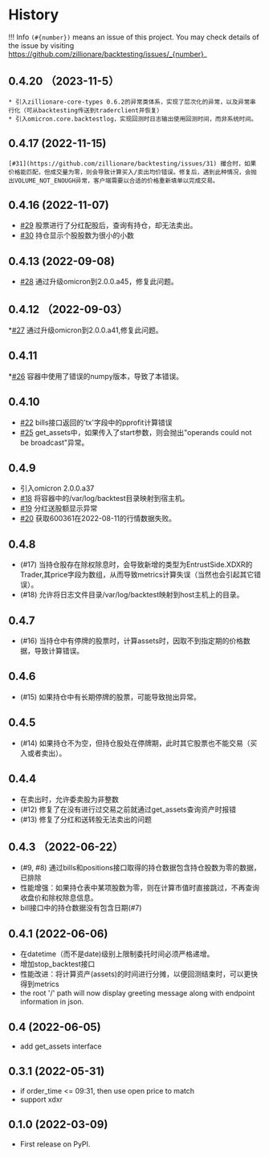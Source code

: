# History

!!! Info
    `(#{number})` means an issue of this project. You may check details of the issue by visiting https://github.com/zillionare/backtesting/issues/_{number}_

## 0.4.20 （2023-11-5）
    * 引入zillionare-core-types 0.6.2的异常类体系，实现了层次化的异常，以及异常串行化（可从backtesting传送到traderclient并恢复）
    * 引入omicron.core.backtestlog，实现回测时日志输出使用回测时间，而非系统时间。
## 0.4.17 (2022-11-15)
    [#31](https://github.com/zillionare/backtesting/issues/31) 撮合时，如果价格能匹配，但成交量为零，则会导致计算买入/卖出均价错误。修复后，遇到此种情况，会抛出VOLUME_NOT_ENOUGH异常，客户端需要以合适的价格重新填单以完成交易。
## 0.4.16 (2022-11-07)
* [#29](https://github.com/zillionare/backtesting/issues/29) 股票进行了分红配股后，查询有持仓，却无法卖出。
* [#30](https://github.com/zillionare/backtesting/issues/30) 持仓显示个股股数为很小的小数
## 0.4.13 (2022-09-08)
* [#28](https://github.com/zillionare/backtesting/issues/28) 通过升级omicron到2.0.0.a45，修复此问题。
## 0.4.12 （2022-09-03）
*[#27](https://github.com/zillionare/backtesting/issues/27) 通过升级omicron到2.0.0.a41,修复此问题。
## 0.4.11
*[#26](https://github.com/zillionare/backtesting/issues/26) 容器中使用了错误的numpy版本，导致了本错误。
## 0.4.10
* [#22](https://github.com/zillionare/backtesting/issues/22) bills接口返回的'tx'字段中的pprofit计算错误
* [#25](https://github.com/zillionare/backtesting/issues/25) get_assets中，如果传入了start参数，则会抛出"operands could not be broadcast"异常。
## 0.4.9
* 引入omicron 2.0.0.a37
* [#18](https://github.com/zillionare/backtesting/issues/18) 将容器中的/var/log/backtest目录映射到宿主机。
* [#19](https://github.com/zillionare/backtesting/issues/19) 分红送股额显示异常
* [#20](https://github.com/zillionare/backtesting/issues/20) 获取600361在2022-08-11的行情数据失败。
## 0.4.8
* (#17) 当持仓股存在除权除息时，会导致新增的类型为EntrustSide.XDXR的Trader,其price字段为数组，从而导致metrics计算失误（当然也会引起其它错误）。
* (#18) 允许将日志文件目录/var/log/backtest映射到host主机上的目录。
## 0.4.7
* (#16) 当持仓中有停牌的股票时，计算assets时，因取不到指定期的价格数据，导致计算错误。
## 0.4.6
* (#15) 如果持仓中有长期停牌的股票，可能导致抛出异常。

## 0.4.5
* (#14) 如果持仓不为空，但持仓股处在停牌期，此时其它股票也不能交易（买入或者卖出）。

## 0.4.4
* 在卖出时，允许委卖股为非整数
* (#12) 修复了在没有进行过交易之前就通过get_assets查询资产时报错
* (#13) 修复了分红和送转股无法卖出的问题

## 0.4.3 （2022-06-22）
* (#9, #8) 通过bills和positions接口取得的持仓数据包含持仓股数为零的数据，已排除
* 性能增强：如果持仓表中某项股数为零，则在计算市值时直接跳过，不再查询收盘价和除权除息信息。
* bill接口中的持仓数据没有包含日期(#7)

## 0.4.1 (2022-06-06)
* 在datetime（而不是date)级别上限制委托时间必须严格递增。
* 增加stop_backtest接口
* 性能改进：将计算资产(assets)的时间进行分摊，以便回测结束时，可以更快得到metrics
* the root '/' path will now display greeting message along with endpoint information in json.

## 0.4 (2022-06-05)
* add get_assets interface

## 0.3.1 (2022-05-31)

* if order_time <= 09:31, then use open price to match
* support xdxr

## 0.1.0 (2022-03-09)

* First release on PyPI.
